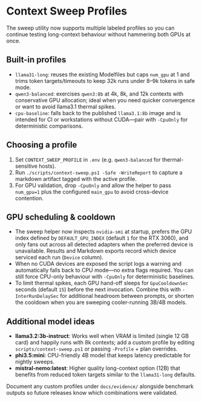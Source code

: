 ﻿# Context Sweep Profiles

The sweep utility now supports multiple labeled profiles so you can continue testing long-context behaviour without hammering both GPUs at once.

## Built-in profiles

- `llama31-long`: reuses the existing Modelfiles but caps `num_gpu` at 1 and trims token targets/timeouts to keep 32k runs under 8–9k tokens in safe mode.
- `qwen3-balanced`: exercises `qwen3:8b` at 4k, 8k, and 12k contexts with conservative GPU allocation; ideal when you need quicker convergence or want to avoid llama3.1 thermal spikes.
- `cpu-baseline`: falls back to the published `llama3.1:8b` image and is intended for CI or workstations without CUDA—pair with `-CpuOnly` for deterministic comparisons.

## Choosing a profile

1. Set `CONTEXT_SWEEP_PROFILE` in `.env` (e.g. `qwen3-balanced` for thermal-sensitive hosts).
2. Run `./scripts/context-sweep.ps1 -Safe -WriteReport` to capture a markdown artifact tagged with the active profile.
3. For GPU validation, drop `-CpuOnly` and allow the helper to pass `num_gpu=1` plus the configured `main_gpu` to avoid cross-device contention.

## GPU scheduling & cooldown

- The sweep helper now inspects `nvidia-smi` at startup, prefers the GPU index defined by `DEFAULT_GPU_INDEX` (default `1` for the RTX 3060), and only fans out across all detected adapters when the preferred device is unavailable. Results and Markdown exports record which device serviced each run (`Device` column).
- When no CUDA devices are exposed the script logs a warning and automatically falls back to CPU mode—no extra flags required. You can still force CPU-only behaviour with `-CpuOnly` for deterministic baselines.
- To limit thermal spikes, each GPU hand-off sleeps for `GpuCooldownSec` seconds (default `15`) before the next invocation. Combine this with `-InterRunDelaySec` for additional headroom between prompts, or shorten the cooldown when you are sweeping cooler-running 3B/4B models.

## Additional model ideas

- **llama3.2:3b-instruct**: Works well when VRAM is limited (single 12 GB card) and happily runs with 8k contexts; add a custom profile by editing `scripts/context-sweep.ps1` or passing `-Profile` + plan overrides.
- **phi3.5:mini**: CPU-friendly 4B model that keeps latency predictable for nightly sweeps.
- **mistral-nemo:latest**: Higher quality long-context option (12B) that benefits from reduced token targets similar to the `llama31-long` defaults.

Document any custom profiles under `docs/evidence/` alongside benchmark outputs so future releases know which combinations were validated.

